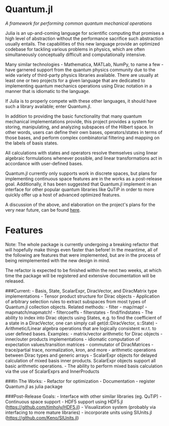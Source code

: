 # Quantum.jl
*A framework for performing common quantum mechanical operations*

Julia is an up-and-coming language for scientific computing that promises a
high level of abstraction without the performance sacrifice such abstraction
usually entails. The capabilities of this new language provide an optimized
codebase for tackling various problems in physics, which are often
simultaneously conceptually difficult and computationally intensive.

Many similar technologies - Mathematica, MATLab, NumPy, to name a few - have
garnered support from the quantum physics community due to the wide variety of
third-party physics libraries available. There are usually at least one or two
projects for a given language that are dedicated to implementing quantum
mechanics operations using Dirac notation in a manner that is idiomatic to the
language.

If Julia is to properly compete with these other languages, it should have
such a library available; enter Quantum.jl.

In addition to providing the basic functionality that many quantum mechanical
implementations provide, this project provides a system for storing,
manipulating, and analyzing subspaces of the Hilbert space. In other words,
users can define their own bases, operators/states in terms of those bases, 
and perform complex combinatorial filtering and mapping on the labels of 
basis states. 

All calculations with states and operators resolve themselves using linear 
algebraic formulations whenever possible, and linear transformations act 
in accordance with user-defined bases. 

Quantum.jl currently only supports work in discrete spaces, but 
plans for implementing continuous space features are in the works 
as a post-release goal. Additionally, it has been suggested that 
Quantum.jl implement in an interface for other popular quantum 
libraries like QuTiP in order to more quickly offer up a host of 
advanced optimized features.

A discussion of the above, and elaboration on the project's plans
for the very near future, can be found [here](https://github.com/jrevels/Quantum.jl/issues/1).

Features
==========
Note: The whole package is currently undergoing a breaking refactor that
will hopefully make things even faster than before! In the meantime, 
all of the following are features that were implemented, but are in the
process of being reimplemented with the new design in mind.

The refactor is expected to be finished within the next two weeks, at which 
time the package will be registered and extensive documentation will be released.

###Current:
	- Basis, State, ScalarExpr, DiracVector, and DiracMatrix type implementations
	- Tensor product structure for Dirac objects
	- Application of arbitrary selection rules to extract subspaces from most types of 
	  Quantum.jl collection objects. Related methods:
	  	- filter
	  	- map/map!
	  	- mapmatch/mapmatch!
	  	- filtercoeffs
	 	- filterstates
	 	- find/findstates
	- The ability to index into Dirac objects using States, e.g. to find the coefficient
	  of a state in a DiracVector, one can simply call get(d::DiracVector, s::State) 
	- Arithmetic/Linear algebra operations that are logically consistent w.r.t. to user
	  defined bases. Examples: 
		- matrix/vector arithmetic for Dirac objects
		- inner/outer products implementations
		- idiomatic computation of expectation values/transition matrices
		- commutator of DiracMatrices
		- trace/partial trace, normalization, kron, and more
		- arithmetic operations between Dirac types and generic arrays
	- ScalarExpr objects for delayed calculation of mixed basis inner products. ScalarExpr
	  objects support all basic arithmetic operations. 
	- The ability to perform mixed basis calculation via the use of ScalarExprs and InnerProducts

###In The Works:
	- Refactor for optimization
	- Documentation
	- register Quantum.jl as julia package

###Post-Release Goals:
	- Interface with other similar libraries (eg. QuTiP)
	- Continuous space support
	- HDF5 support using HDF5.jl (https://github.com/timholy/HDF5.jl)
	- Visualization system (probably via interfacing to more mature libraries)
	- incorporate units using SIUnits.jl (https://github.com/Keno/SIUnits.jl) 
